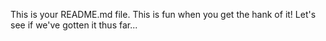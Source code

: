 This is your README.md file.
This is fun when you get the hank of it!
Let's see if we've gotten it thus far...
